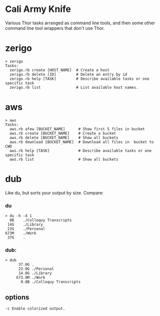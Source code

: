 Cali Army Knife
==============

Various Thor tasks arranged as command line tools, and then some other
command line tool wrappers that don't use Thor.

# zerigo 

    > zerigo 
    Tasks:
      zerigo.rb create [HOST_NAME]  # Create a host
      zerigo.rb delete [ID]         # Delete an entry by id
      zerigo.rb help [TASK]         # Describe available tasks or one specific task
      zerigo.rb list                # List available host names.

# aws

    > aws 
    Tasks:
      aws.rb afew [BUCKET_NAME]      # Show first 5 files in bucket
      aws.rb create [BUCKET_NAME]    # Create a bucket
      aws.rb delete [BUCKET_NAME]    # Show all buckets
      aws.rb download [BUCKET_NAME]  # Download all files in  bucket to CWD
      aws.rb help [TASK]             # Describe available tasks or one specific task
      aws.rb list                    # Show all buckets

# dub

Like du, but sorts your output by size. Compare:

### du

    > du -h -d 1 
      0B	./Colloquy Transcripts
     14G	./Library
     23G	./Personal
    673M	./Work
     37G	.


### dub:

    > dub
          37.0G .
          23.0G ./Personal
          14.0G ./Library
         673.0M ./Work
           0.0B ./Colloquy Transcripts

## options      

    -c Enable colorized output. 
